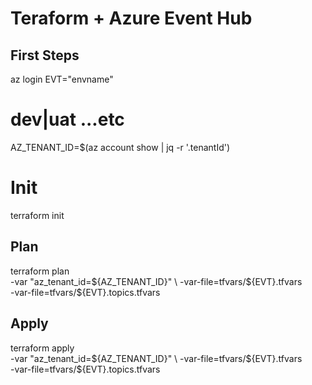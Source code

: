 # Teraform + Azure Event Hub

## First Steps

az login
EVT="envname"
# dev|uat ...etc

AZ_TENANT_ID=$(az account show | jq -r '.tenantId')

# Init
terraform init

## Plan
terraform plan \
  -var "az_tenant_id=${AZ_TENANT_ID}" \
  -var-file=tfvars/${EVT}.tfvars \
  -var-file=tfvars/${EVT}.topics.tfvars

## Apply
terraform apply \
  -var "az_tenant_id=${AZ_TENANT_ID}" \
  -var-file=tfvars/${EVT}.tfvars \
  -var-file=tfvars/${EVT}.topics.tfvars
